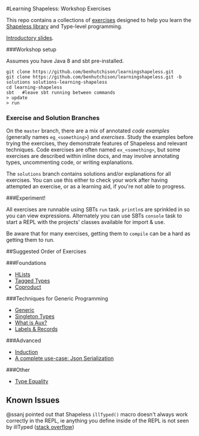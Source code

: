 #Learning Shapeless: Workshop Exercises

This repo contains a collections of [exercises](./src/main/scala) designed to help you learn the 
[Shapeless library](https://github.com/milessabin/shapeless) and Type-level programming. 

[Introductory slides](http://benhutchison.github.io/learningshapeless/slides/#/).

###Workshop setup

Assumes you have Java 8 and sbt pre-installed.

```
git clone https://github.com/benhutchison/learningshapeless.git
git clone https://github.com/benhutchison/learningshapeless.git -b solutions solutions-learning-shapeless
cd learning-shapeless
sbt   #leave sbt running between commands
> update
> run
```

### Exercise and Solution Branches 

On the `master` branch, there are a mix of annotated *code examples* (generally names `eg_<something>`) and *exercises*. 
Study the examples before trying the exercises, they demonstrate  features of Shapeless and relevant techniques.
 Code exercises are often named `ex_<something>`, but some exercises are described within inline docs, and may involve 
 annotating types, uncommenting code, or writing explanations.
 
The `solutions` branch contains solutions and/or explanations for all exercises. You can use this either to check your work 
after having attempted an exercise, or as a learning aid, if you're not able to progress.
 
###Experiment!
 
All exercises are runnable using SBTs `run` task. `println`s are sprinkled in so you can view expressions.
Alternately you can use SBTs `console` task to start a REPL with the projects' classes
 available for import & use. 
 
Be aware that for many exercises, getting them to `compile` can be a hard as getting them to run. 
 
##Suggested Order of Exercises
 
###Foundations
 
- [HLists](./src/main/scala/learnshapeless/HLists.scala)
- [Tagged Types](./src/main/scala/learnshapeless/TaggedTypes.scala)
- [Coproduct](./src/main/scala/learnshapeless/Coproduct.scala)
 
###Techniques for Generic Programming
 
- [Generic](./src/main/scala/learnshapeless/Generic.scala)
- [Singleton Types](./src/main/scala/learnshapeless/SingletonTypes.scala)
- [What is Aux?](./src/main/scala/learnshapeless/WhatIsAux.scala)
- [Labels & Records](./src/main/scala/learnshapeless/Labels.scala)
 
###Advanced

- [Induction](./src/main/scala/learnshapeless/Induction.scala)
- [A complete use-case: Json Serialization](./src/main/scala/learnshapeless/JsonSerialization.scala)

###Other

- [Type Equality](./src/main/scala/learnshapeless/TypeEquality.scala)

## Known Issues

@ssanj pointed out that Shapeless `illTyped()` macro doesn't always work correctly in the REPL, ie anything you define inside of the REPL is not seen by illTyped ([stack overflow](http://stackoverflow.com/questions/20114298/how-do-i-write-a-scala-unit-test-that-ensures-compliation-fails#comment30067810_20169497))

